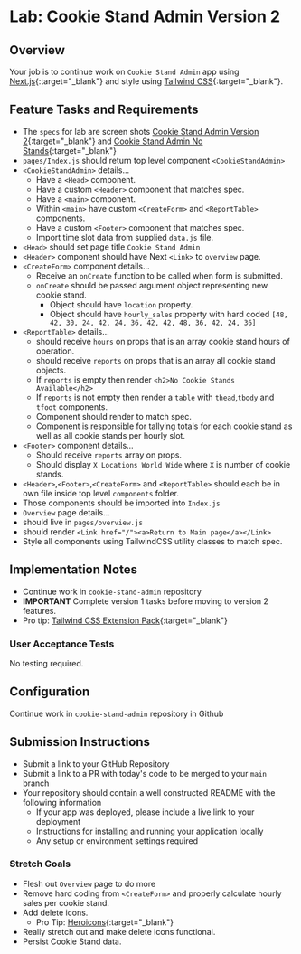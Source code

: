 # Lab: Cookie Stand Admin Version 2

## Overview

Your job is to continue work on `Cookie Stand Admin` app using [Next.js](https://nextjs.org/){:target="_blank"} and style using [Tailwind CSS](https://tailwindcss.com/){:target="_blank"}.

## Feature Tasks and Requirements

- The `specs` for lab are screen shots [Cookie Stand Admin Version 2](./cookie-stand-admin-version-2.png){:target="_blank"} and [Cookie Stand Admin No Stands](./cookie-stand-admin-no-stands.png){:target="_blank"}
- `pages/Index.js` should return top level component `<CookieStandAdmin>`
- `<CookieStandAdmin>` details...
  - Have a `<Head>` component.
  - Have a custom `<Header>` component that matches spec.
  - Have a `<main>` component.
  - Within `<main>` have custom `<CreateForm>` and `<ReportTable>` components.
  - Have a custom `<Footer>` component that matches spec.
  - Import time slot data from supplied `data.js` file.
- `<Head>` should set page title `Cookie Stand Admin`
- `<Header>` component should have Next `<Link>` to `overview` page.
- `<CreateForm>` component details...
  - Receive an `onCreate` function to be called when form is submitted.
  - `onCreate` should be passed argument object representing new cookie stand.
    - Object should have `location` property.
    - Object should have `hourly_sales` property with hard coded `[48, 42, 30, 24, 42, 24, 36, 42, 42, 48, 36, 42, 24, 36]`
- `<ReportTable>` details...
  - should receive `hours` on props that is an array cookie stand hours of operation.
  - should receive `reports` on props that is an array all cookie stand objects.
  - If `reports` is empty then render `<h2>No Cookie Stands Available</h2>`
  - If `reports` is not empty then render a `table` with `thead`,`tbody` and `tfoot` components.
  - Component should render to match spec.
  - Component is responsible for tallying totals for each cookie stand as well as all cookie stands per hourly slot.
- `<Footer>` component details...
  - Should receive `reports` array on props.
  - Should display `X Locations World Wide` where `X` is number of cookie stands.
- `<Header>`,`<Footer>`,`<CreateForm>` and `<ReportTable>` should each be in own file inside top level `components` folder.
- Those components should be imported into `Index.js`
- `Overview` page details...
- should live in `pages/overview.js`
- should render `<Link href="/"><a>Return to Main page</a></Link>`
- Style all components using TailwindCSS utility classes to match spec.

## Implementation Notes

- Continue work in `cookie-stand-admin` repository
- **IMPORTANT** Complete version 1 tasks before moving to version 2 features.
- Pro tip: [Tailwind CSS Extension Pack](https://marketplace.visualstudio.com/items?itemName=andrewmcodes.tailwindcss-extension-pack){:target="_blank"}

### User Acceptance Tests

No testing required.

## Configuration

Continue work in `cookie-stand-admin` repository in Github

## Submission Instructions

- Submit a link to your GitHub Repository
- Submit a link to a PR with today's code to be merged to your `main` branch
- Your repository should contain a well constructed README with the following information
  - If your app was deployed, please include a live link to your deployment
  - Instructions for installing and running your application locally
  - Any setup or environment settings required

### Stretch Goals

- Flesh out `Overview` page to do more
- Remove hard coding from `<CreateForm>` and properly calculate hourly sales per cookie stand.
- Add delete icons.
  - Pro Tip: [Heroicons](https://heroicons.com/){:target="_blank"}
- Really stretch out and make delete icons functional.
- Persist Cookie Stand data.
